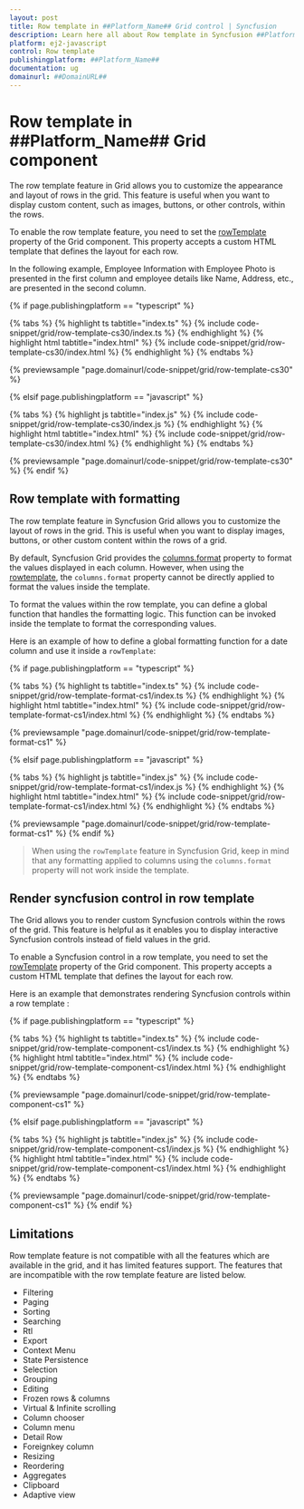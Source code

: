 ```yaml
---
layout: post
title: Row template in ##Platform_Name## Grid control | Syncfusion
description: Learn here all about Row template in Syncfusion ##Platform_Name## Grid control of Syncfusion Essential JS 2 and more.
platform: ej2-javascript
control: Row template 
publishingplatform: ##Platform_Name##
documentation: ug
domainurl: ##DomainURL##
---
```


# Row template in ##Platform_Name## Grid component

The row template feature in Grid allows you to customize the appearance and layout of rows in the grid. This feature is useful when you want to display custom content, such as images, buttons, or other controls, within the rows.

To enable the row template feature, you need to set the [rowTemplate](../../api/grid/#rowtemplate) property of the Grid component. This property accepts a custom HTML template that defines the layout for each row. 

In the following example, Employee Information with Employee Photo is presented in the first column and employee details like Name, Address, etc., are presented in the second column.

{% if page.publishingplatform == "typescript" %}

 {% tabs %}
{% highlight ts tabtitle="index.ts" %}
{% include code-snippet/grid/row-template-cs30/index.ts %}
{% endhighlight %}
{% highlight html tabtitle="index.html" %}
{% include code-snippet/grid/row-template-cs30/index.html %}
{% endhighlight %}
{% endtabs %}
        
{% previewsample "page.domainurl/code-snippet/grid/row-template-cs30" %}

{% elsif page.publishingplatform == "javascript" %}

{% tabs %}
{% highlight js tabtitle="index.js" %}
{% include code-snippet/grid/row-template-cs30/index.js %}
{% endhighlight %}
{% highlight html tabtitle="index.html" %}
{% include code-snippet/grid/row-template-cs30/index.html %}
{% endhighlight %}
{% endtabs %}

{% previewsample "page.domainurl/code-snippet/grid/row-template-cs30" %}
{% endif %}

## Row template with formatting

The row template feature in Syncfusion Grid allows you to customize the layout of rows in the grid. This is useful when you want to display images, buttons, or other custom content within the rows of a grid.

By default, Syncfusion Grid provides the [columns.format](../../api/grid/column/#format) property to format the values displayed in each column. However, when using the [rowtemplate](../../api/grid/#rowtemplate), the `columns.format` property cannot be directly applied to format the values inside the template.

To format the values within the row template, you can define a global function that handles the formatting logic. This function can be invoked inside the template to format the corresponding values.

Here is an example of how to define a global formatting function for a date column and use it inside a `rowTemplate`:

{% if page.publishingplatform == "typescript" %}

 {% tabs %}
{% highlight ts tabtitle="index.ts" %}
{% include code-snippet/grid/row-template-format-cs1/index.ts %}
{% endhighlight %}
{% highlight html tabtitle="index.html" %}
{% include code-snippet/grid/row-template-format-cs1/index.html %}
{% endhighlight %}
{% endtabs %}
        
{% previewsample "page.domainurl/code-snippet/grid/row-template-format-cs1" %}

{% elsif page.publishingplatform == "javascript" %}

{% tabs %}
{% highlight js tabtitle="index.js" %}
{% include code-snippet/grid/row-template-format-cs1/index.js %}
{% endhighlight %}
{% highlight html tabtitle="index.html" %}
{% include code-snippet/grid/row-template-format-cs1/index.html %}
{% endhighlight %}
{% endtabs %}

{% previewsample "page.domainurl/code-snippet/grid/row-template-format-cs1" %}
{% endif %}

>When using the `rowTemplate` feature in Syncfusion Grid, keep in mind that any formatting applied to columns using the `columns.format` property will not work inside the template.

## Render syncfusion control in row template

The Grid allows you to render custom Syncfusion controls within the rows of the grid. This feature is helpful as it enables you to display interactive Syncfusion controls instead of field values in the grid.

To enable a Syncfusion control in a row template, you need to set the [rowTemplate](../../api/grid/#rowtemplate) property of the Grid component. This property accepts a custom HTML template that defines the layout for each row. 

Here is an example that demonstrates rendering Syncfusion controls within a row template :

{% if page.publishingplatform == "typescript" %}

 {% tabs %}
{% highlight ts tabtitle="index.ts" %}
{% include code-snippet/grid/row-template-component-cs1/index.ts %}
{% endhighlight %}
{% highlight html tabtitle="index.html" %}
{% include code-snippet/grid/row-template-component-cs1/index.html %}
{% endhighlight %}
{% endtabs %}
        
{% previewsample "page.domainurl/code-snippet/grid/row-template-component-cs1" %}

{% elsif page.publishingplatform == "javascript" %}

{% tabs %}
{% highlight js tabtitle="index.js" %}
{% include code-snippet/grid/row-template-component-cs1/index.js %}
{% endhighlight %}
{% highlight html tabtitle="index.html" %}
{% include code-snippet/grid/row-template-component-cs1/index.html %}
{% endhighlight %}
{% endtabs %}

{% previewsample "page.domainurl/code-snippet/grid/row-template-component-cs1" %}
{% endif %}

## Limitations

Row template feature is not compatible with all the features which are available in the grid, and it has limited features support. The features that are incompatible with the row template feature are listed below.

* Filtering
* Paging
* Sorting
* Searching
* Rtl
* Export
* Context Menu
* State Persistence
* Selection
* Grouping
* Editing
* Frozen rows & columns
* Virtual & Infinite scrolling
* Column chooser
* Column menu
* Detail Row
* Foreignkey column
* Resizing
* Reordering
* Aggregates
* Clipboard
* Adaptive view
